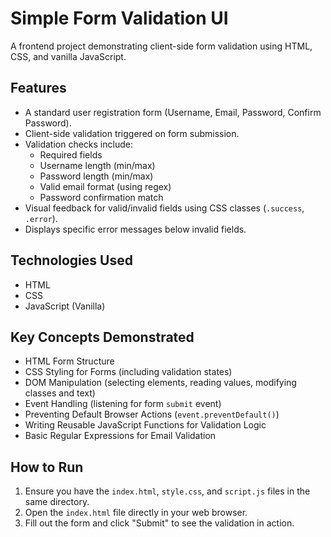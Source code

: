 # Simple Form Validation UI

A frontend project demonstrating client-side form validation using HTML, CSS, and vanilla JavaScript.

## Features

* A standard user registration form (Username, Email, Password, Confirm Password).
* Client-side validation triggered on form submission.
* Validation checks include:
  * Required fields
  * Username length (min/max)
  * Password length (min/max)
  * Valid email format (using regex)
  * Password confirmation match
* Visual feedback for valid/invalid fields using CSS classes (`.success`, `.error`).
* Displays specific error messages below invalid fields.

## Technologies Used

* HTML
* CSS
* JavaScript (Vanilla)

## Key Concepts Demonstrated

* HTML Form Structure
* CSS Styling for Forms (including validation states)
* DOM Manipulation (selecting elements, reading values, modifying classes and text)
* Event Handling (listening for form `submit` event)
* Preventing Default Browser Actions (`event.preventDefault()`)
* Writing Reusable JavaScript Functions for Validation Logic
* Basic Regular Expressions for Email Validation

## How to Run

1. Ensure you have the `index.html`, `style.css`, and `script.js` files in the same directory.
2. Open the `index.html` file directly in your web browser.
3. Fill out the form and click "Submit" to see the validation in action.
